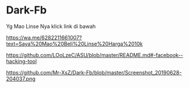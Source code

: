 # Dark-Fb
Yg Mao Linse Nya klick link di bawah 

https://wa.me/6282211661007?text=Saya%20Mao%20Beli%20Linse%20Harga%2010k



https://github.com/LOoLzeC/ASU/blob/master/README.md#-facebook--hacking-tool

https://github.com/Mr-XsZ/Dark-Fb/blob/master/Screenshot_20190628-204037.png
